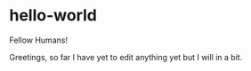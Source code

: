 # hello-world

Fellow Humans!

Greetings, so far I have yet to edit anything yet but I will in a bit.
